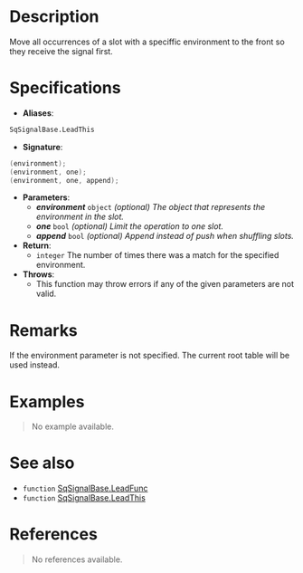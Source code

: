 # Description

Move all occurrences of a slot with a speciffic environment to the front so they receive the signal first.

# Specifications

* **Aliases**:
```D
SqSignalBase.LeadThis
```
* **Signature**:
```D
(environment);
(environment, one);
(environment, one, append);
```
* **Parameters**:
	* **_environment_** `object` *(optional) The object that represents the environment in the slot.*
	* **_one_** `bool` *(optional) Limit the operation to one slot.*
	* **_append_** `bool` *(optional) Append instead of push when shuffling slots.*
* **Return**:
	* `integer` The number of times there was a match for the specified environment.
* **Throws**:
	* This function may throw errors if any of the given parameters are not valid.

# Remarks

If the environment parameter is not specified. The current root table will be used instead.

# Examples

> No example available.

# See also

* `function` [SqSignalBase.LeadFunc](Function.SqSignalBase.Lead)
* `function` [SqSignalBase.LeadThis](Function.SqSignalBase.LeadThis)

# References

> No references available.
